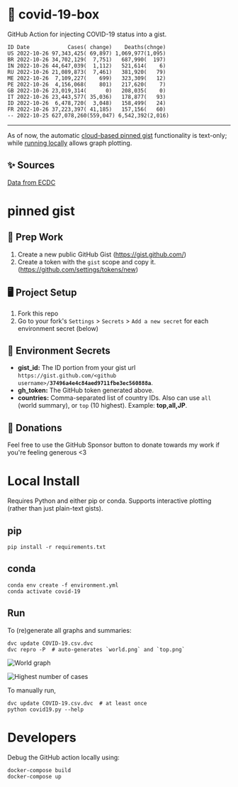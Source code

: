 # 🏥 covid-19-box

GitHub Action for injecting COVID-19 status into a gist.

```
ID Date            Cases( change)    Deaths(chnge)
US 2022-10-26 97,343,425( 69,897) 1,069,977(1,095)
BR 2022-10-26 34,702,129(  7,751)   687,990(  197)
IN 2022-10-26 44,647,039(  1,112)   521,614(    6)
RU 2022-10-26 21,089,873(  7,461)   381,920(   79)
ME 2022-10-26  7,109,227(    699)   323,309(   12)
PE 2022-10-26  4,156,068(    801)   217,620(    7)
GB 2022-10-26 23,019,314(      0)   208,035(    0)
IT 2022-10-26 23,443,577( 35,036)   178,877(   93)
ID 2022-10-26  6,478,720(  3,048)   158,499(   24)
FR 2022-10-26 37,223,397( 41,185)   157,156(   60)
-- 2022-10-25 627,078,260(559,047) 6,542,392(2,016)
```

---

As of now, the automatic [cloud-based pinned gist](#pinned-gist) functionality is text-only;
while [running locally](#local-install) allows graph plotting.

## ✨ Sources

[Data from ECDC](https://www.ecdc.europa.eu/en/publications-data/download-todays-data-geographic-distribution-covid-19-cases-worldwide)

# pinned gist

## 🎒 Prep Work
1. Create a new public GitHub Gist (https://gist.github.com/)
1. Create a token with the `gist` scope and copy it. (https://github.com/settings/tokens/new)

## 🖥 Project Setup
1. Fork this repo
1. Go to your fork's `Settings` > `Secrets` > `Add a new secret` for each environment secret (below)

## 🤫 Environment Secrets
- **gist_id:** The ID portion from your gist url `https://gist.github.com/<github username>/`**`37496a4e4c84aed9711fbe3ec560888a`**.
- **gh_token:** The GitHub token generated above.
- **countries:** Comma-separated list of country IDs. Also can use `all` (world summary), or `top` (10 highest). Example: **top,all,JP**.

## 💸 Donations

Feel free to use the GitHub Sponsor button to donate towards my work if you're feeling generous <3

# Local Install

Requires Python and either pip or conda. Supports interactive plotting (rather than just plain-text gists).

## pip

```
pip install -r requirements.txt
```

## conda

```
conda env create -f environment.yml
conda activate covid-19
```

## Run

To (re)generate all graphs and summaries:

```
dvc update COVID-19.csv.dvc
dvc repro -P  # auto-generates `world.png` and `top.png`
```

![World graph](world.png)

![Highest number of cases](top.png)

To manually run,

```
dvc update COVID-19.csv.dvc  # at least once
python covid19.py --help
```

# Developers

Debug the GitHub action locally using:

```
docker-compose build
docker-compose up
```
